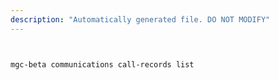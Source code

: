 ```yaml
---
description: "Automatically generated file. DO NOT MODIFY"
---
```


```bash


mgc-beta communications call-records list

```